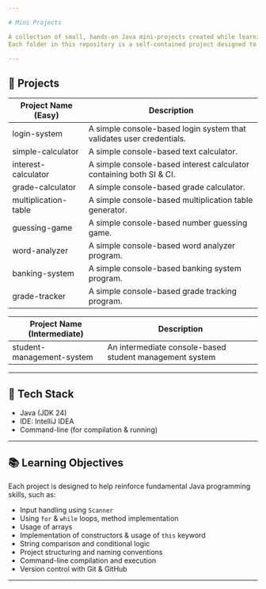 ```yaml
---

# Mini Projects

A collection of small, hands-on Java mini-projects created while learning the language.  
Each folder in this repository is a self-contained project designed to focus on specific programming concepts.

---
```


## 📁 Projects

| Project Name (Easy)  | Description                                                          |
|----------------------|----------------------------------------------------------------------|
| login-system         | A simple console-based login system that validates user credentials. |
| simple-calculator    | A simple console-based text calculator.                              |
| interest-calculator  | A simple console-based interest calculator containing both SI & CI.  |
| grade-calculator     | A simple console-based grade calculator.                             |
| multiplication-table | A simple console-based multiplication table generator.               |
| guessing-game        | A simple console-based number guessing game.                         |
| word-analyzer        | A simple console-based word analyzer program.                        |
| banking-system       | A simple console-based banking system program.                       |
| grade-tracker        | A simple console-based grade tracking program.                       |


| Project Name (Intermediate)  | Description                                                   |
|------------------------------|---------------------------------------------------------------|
| student-management-system    | An intermediate console-based student management system       |

---

## 📌 Tech Stack

- Java (JDK 24)
- IDE: IntelliJ IDEA
- Command-line (for compilation & running)

---

## 📚 Learning Objectives

Each project is designed to help reinforce fundamental Java programming skills, such as:

- Input handling using `Scanner`
- Using `for` & `while` loops, method implementation
- Usage of arrays
- Implementation of constructors & usage of `this` keyword
- String comparison and conditional logic
- Project structuring and naming conventions
- Command-line compilation and execution
- Version control with Git & GitHub

---